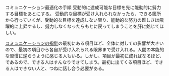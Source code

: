 コミュニケーション最適化の手順
受動的に達成可能な目標を先に能動的に努力する目標をあとにする。
受動的な目標が受け入れられなかったら、できる箇所から行っていくが、受動的な目標を達成しない限り、能動的な努力の難しさは飛躍的に上昇するし、努力しなくなったらもとに戻ってしまうことを肝に銘じてほしい。


[コミュニケーションの指針](コミュニケーションの方針.md)の最初にある項目ほど、全体に対しての影響が大きいので、最初の項目から各自が受け入れられる限界まで受け入れる。人間の本能的な習慣に逆らうように感じる人もいる。しかし、項目が最初に成ればなるほど、であるので、できる人はすんなりできてしまう。最初に出てくる項目ほど、できる人はできない人と、つねに話し合う必要がある。


